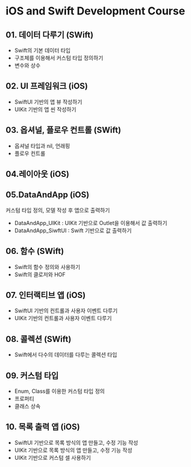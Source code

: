 # iOS and Swift Development Course

## 01. 데이터 다루기 (SWift)

- Swift의 기본 데이터 타입
- 구조체를 이용해서 커스텀 타입 정의하기
- 변수와 상수

## 02. UI 프레임워크 (iOS)

- SwiftUI 기반의 앱 뷰 작성하기
- UIKit 기반의 앱 씬 작성하기

## 03. 옵셔널, 플로우 컨트롤 (SWift)

- 옵셔널 타입과 nil, 언래핑
- 플로우 컨트롤

## 04.레이아웃 (iOS)


## 05.DataAndApp (iOS)
커스텀 타입 정의, 모델 작성 후 앱으로 출력하기

- DataAndApp_UIKit : UIKit 기반으로 Outlet을 이용해서 값 출력하기
- DataAndApp_SiwftUI : Swift 기반으로 값 출력하기

## 06. 함수 (SWift)

- Swift의 함수 정의와 사용하기
- Swift의 클로저와 HOF

## 07. 인터랙티브 앱 (iOS)

- SwiftUI 기반의 컨트롤과 사용자 이벤트 다루기
- UIKit 기반의 컨트롤과 사용자 이벤트 다루기

## 08. 콜렉션 (SWift)

- Swift에서 다수의 데이터를 다루는 콜렉션 타입

## 09. 커스텀 타입

- Enum, Class를 이용한 커스텀 타입 정의
- 프로퍼티
- 클래스 상속

## 10. 목록 출력 앱 (iOS)

- SwiftUI 기반으로 목록 방식의 앱 만들고, 수정 기능 작성
- UIKit 기반으로 목록 방식의 앱 만들고, 수정 기능 작성
- UIKit 기반으로 커스텀 셀 사용하기
